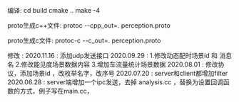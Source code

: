 编译:
    cd build
    cmake ..
    make -4




proto生成c++文件:
    protoc --cpp_out=. perception.proto


proto生成c文件:
    protoc-c --c_out=. perception.proto



修改 :
    2020.11.16 : 添加udp发送接口
    2020.09.29 :
                1.修改动态配时场景id 和 消息名
                2.修改能见度场景数据内容
                3.增加车流量统计场景数据
    2020.08.01 : 修改协议，添加场景id ，改枚举名字，改序号
    2020.07.20 : server和client都增加filter
    2020.06.28 : server端增加一个ipc发送，去掉 analysis.cc ，替换为设置回调函数的方式，例子写在main.cc，
